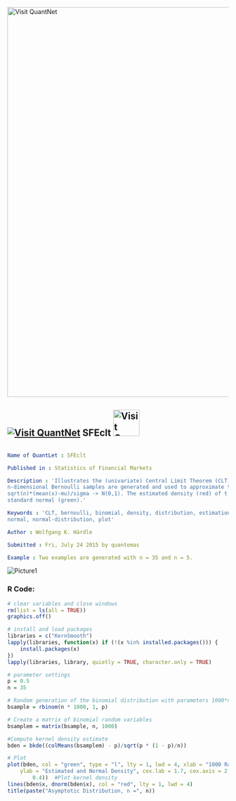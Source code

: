 
[<img src="https://github.com/QuantLet/Styleguide-and-FAQ/blob/master/pictures/banner.png" width="888" alt="Visit QuantNet">](http://quantlet.de/)

## [<img src="https://github.com/QuantLet/Styleguide-and-FAQ/blob/master/pictures/qloqo.png" alt="Visit QuantNet">](http://quantlet.de/) **SFEclt** [<img src="https://github.com/QuantLet/Styleguide-and-FAQ/blob/master/pictures/QN2.png" width="60" alt="Visit QuantNet 2.0">](http://quantlet.de/)

```yaml

Name of QuantLet : SFEclt

Published in : Statistics of Financial Markets

Description : 'Illustrates the (univariate) Central Limit Theorem (CLT). n*1000 sets of
n-dimensional Bernoulli samples are generated and used to approximate the distribution of t =
sqrt(n)*(mean(x)-mu)/sigma -> N(0,1). The estimated density (red) of t is shown together with the
standard normal (green).'

Keywords : 'CLT, bernoulli, binomial, density, distribution, estimation, graphical representation,
normal, normal-distribution, plot'

Author : Wolfgang K. Härdle

Submitted : Fri, July 24 2015 by quantomas

Example : Two examples are generated with n = 35 and n = 5.

```

![Picture1](SFEclt-1.png)


### R Code:
```r
# clear variables and close windows
rm(list = ls(all = TRUE))
graphics.off()

# install and load packages
libraries = c("KernSmooth")
lapply(libraries, function(x) if (!(x %in% installed.packages())) {
    install.packages(x)
})
lapply(libraries, library, quietly = TRUE, character.only = TRUE)

# parameter settings
p = 0.5
n = 35

# Random generation of the binomial distribution with parameters 1000*n and 0.5
bsample = rbinom(n * 1000, 1, p)  

# Create a matrix of binomial random variables
bsamplem = matrix(bsample, n, 1000) 

#Compute kernel density estimate
bden = bkde((colMeans(bsamplem) - p)/sqrt(p * (1 - p)/n))  

# Plot
plot(bden, col = "green", type = "l", lty = 1, lwd = 4, xlab = "1000 Random Samples", 
    ylab = "Estimated and Normal Density", cex.lab = 1.7, cex.axis = 2, ylim = c(0, 
        0.4))  #Plot kernel density
lines(bden$x, dnorm(bden$x), col = "red", lty = 1, lwd = 4)  
title(paste("Asymptotic Distribution, n =", n)) 

```
